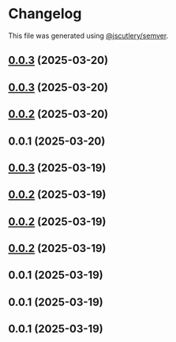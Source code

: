 # Changelog

This file was generated using [@jscutlery/semver](https://github.com/jscutlery/semver).

## [0.0.3](https://github.com/vietnguyen97/nx-boilerplate/compare/shared-utils-0.0.2...shared-utils-0.0.3) (2025-03-20)




## [0.0.3](https://github.com/vietnguyen97/nx-boilerplate/compare/shared-utils-0.0.2...shared-utils-0.0.3) (2025-03-20)




## [0.0.2](https://github.com/vietnguyen97/nx-boilerplate/compare/shared-utils-0.0.1...shared-utils-0.0.2) (2025-03-20)




## 0.0.1 (2025-03-20)




## [0.0.3](https://github.com/vietnguyen97/nx-boilerplate/compare/shared-utils-0.0.2...shared-utils-0.0.3) (2025-03-19)




## [0.0.2](//compare/shared-utils-0.0.1...shared-utils-0.0.2) (2025-03-19)




## [0.0.2](//compare/shared-utils-0.0.1...shared-utils-0.0.2) (2025-03-19)




## [0.0.2](//compare/shared-utils-0.0.1...shared-utils-0.0.2) (2025-03-19)




## 0.0.1 (2025-03-19)




## 0.0.1 (2025-03-19)




## 0.0.1 (2025-03-19)
